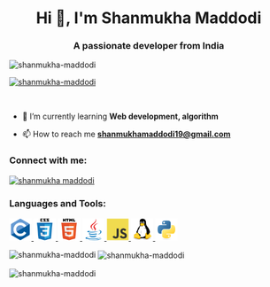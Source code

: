 <h1 align="center">Hi 👋, I'm Shanmukha Maddodi</h1>
<h3 align="center">A passionate developer from India</h3>

<p align="left"> <img src="https://komarev.com/ghpvc/?username=shanmukha-maddodi&label=Profile%20views&color=0e75b6&style=flat" alt="shanmukha-maddodi" /> </p>

<p align="left"> <a href="https://github.com/ryo-ma/github-profile-trophy"><img src="https://github-profile-trophy.vercel.app/?username=shanmukha-maddodi" alt="shanmukha-maddodi" /></a> </p>

<p align="left"> <a href="https://twitter.com/" target="blank"><img src="https://img.shields.io/twitter/follow/?logo=twitter&style=for-the-badge" alt="" /></a> </p>

- 🌱 I’m currently learning **Web development, algorithm**

- 📫 How to reach me **shanmukhamaddodi19@gmail.com**

<h3 align="left">Connect with me:</h3>
<p align="left">
<a href="https://linkedin.com/in/shanmukha maddodi" target="blank"><img align="center" src="https://raw.githubusercontent.com/rahuldkjain/github-profile-readme-generator/master/src/images/icons/Social/linked-in-alt.svg" alt="shanmukha maddodi" height="30" width="40" /></a>
</p>

<h3 align="left">Languages and Tools:</h3>
<p align="left"> <a href="https://www.cprogramming.com/" target="_blank" rel="noreferrer"> <img src="https://raw.githubusercontent.com/devicons/devicon/master/icons/c/c-original.svg" alt="c" width="40" height="40"/> </a> <a href="https://www.w3schools.com/css/" target="_blank" rel="noreferrer"> <img src="https://raw.githubusercontent.com/devicons/devicon/master/icons/css3/css3-original-wordmark.svg" alt="css3" width="40" height="40"/> </a> <a href="https://www.w3.org/html/" target="_blank" rel="noreferrer"> <img src="https://raw.githubusercontent.com/devicons/devicon/master/icons/html5/html5-original-wordmark.svg" alt="html5" width="40" height="40"/> </a> <a href="https://www.java.com" target="_blank" rel="noreferrer"> <img src="https://raw.githubusercontent.com/devicons/devicon/master/icons/java/java-original.svg" alt="java" width="40" height="40"/> </a> <a href="https://developer.mozilla.org/en-US/docs/Web/JavaScript" target="_blank" rel="noreferrer"> <img src="https://raw.githubusercontent.com/devicons/devicon/master/icons/javascript/javascript-original.svg" alt="javascript" width="40" height="40"/> </a> <a href="https://www.linux.org/" target="_blank" rel="noreferrer"> <img src="https://raw.githubusercontent.com/devicons/devicon/master/icons/linux/linux-original.svg" alt="linux" width="40" height="40"/> </a> <a href="https://www.python.org" target="_blank" rel="noreferrer"> <img src="https://raw.githubusercontent.com/devicons/devicon/master/icons/python/python-original.svg" alt="python" width="40" height="40"/> </a> </p>

<p><img align="left" src="https://github-readme-stats.vercel.app/api/top-langs?username=shanmukha-maddodi&show_icons=true&locale=en&layout=compact" alt="shanmukha-maddodi" /></p>

<p>&nbsp;<img align="center" src="https://github-readme-stats.vercel.app/api?username=shanmukha-maddodi&show_icons=true&locale=en" alt="shanmukha-maddodi" /></p>

<p><img align="center" src="https://github-readme-streak-stats.herokuapp.com/?user=shanmukha-maddodi&" alt="shanmukha-maddodi" /></p>
